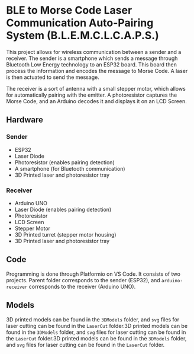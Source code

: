 # BLE to Morse Code Laser Communication Auto-Pairing System (B.L.E.M.C.L.C.A.P.S.)

This project allows for wireless communication between a sender and a receiver. The sender is a smartphone which sends a message through Bluetooth Low Energy technology to an ESP32 board. This board then process the information and encodes the message to Morse Code. A laser is then actuated to send the message.

The receiver is a sort of antenna with a small stepper motor, which allows for automatically pairing with the emitter. A photoresistor captures the Morse Code, and an Arduino decodes it and displays it on an LCD Screen. 

## Hardware

### Sender

- ESP32
- Laser Diode
- Photoresistor (enables pairing detection)
- A smartphone (for Bluetooth communication)
- 3D Printed laser and photoresistor tray

### Receiver

- Arduino UNO
- Laser Diode (enables pairing detection)
- Photoresistor
- LCD Screen
- Stepper Motor
- 3D Printed turret (stepper motor housing)
- 3D Printed laser and photoresistor tray

## Code

Programming is done through Platformio on VS Code. It consists of two projects. Parent folder corresponds to the sender (ESP32), and `arduino-receiver` corresponds to the receiver (Arduino UNO).

## Models

3D printed models can be found in the `3DModels` folder, and `svg` files for laser cutting can be found in the `LaserCut` folder.3D printed models can be found in the `3DModels` folder, and `svg` files for laser cutting can be found in the  `LaserCut` folder.3D printed models can be found in the `3DModels` folder, and `svg` files for laser cutting can be found in the `LaserCut` folder.
